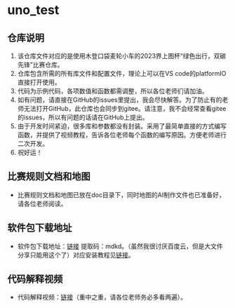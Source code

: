 # uno_test

## 仓库说明

1. 该仓库文件对应的是使用木登口袋麦轮小车的2023界上图杯“绿色出行，双碳先锋”比赛仓库。
2. 仓库包含所需的所有库文件和配置文件，理论上可以在VS code的platformIO直接打开使用。
3. 代码为示例代码，各项数值和函数都需调整，所以各位老师们请加油。
4. 如有问题，请直接在GitHub的issues里提出，我会尽快解答。为了防止有的老师无法打开GitHub，此仓库也会同步到gitee。请注意，我不会经常查看gitee的issues，所以有问题的话请在GitHub上提出。
5. 由于开发时间紧迫，很多库和参数都没有封装。采用了最简单直接的方式编写函数，并提供了视频教程，告诉各位老师每个函数的编写原因。方便老师进行二次开发。
6. 祝好运！

## 比赛规则文档和地图

- 比赛规则文档和地图已放在doc目录下，同时地图的AI制作文件也已准备好，请各位老师阅读。

## 软件包下载地址

- 软件包下载地址：[链接](https://pan.baidu.com/s/1-9eIq8MNXhK0nopOXOPrtA?pwd=mdkd) 提取码：mdkd。（虽然我很讨厌百度云，但是大文件分享只能用这个了）对应安装教程见[链接](http:\\xxxxxxxxxxx)。

## 代码解释视频

- 代码解释视频：[链接](http:\\xxxxxxxxxxxx)（重中之重，请各位老师务必多看两遍）。